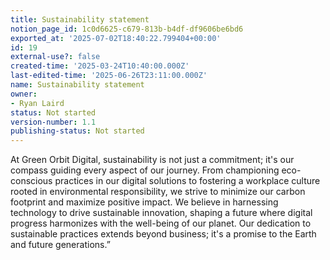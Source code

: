 ```yaml
---
title: Sustainability statement
notion_page_id: 1c0d6625-c679-813b-b4df-df9606be6bd6
exported_at: '2025-07-02T18:40:22.799404+00:00'
id: 19
external-use?: false
created-time: '2025-03-24T10:40:00.000Z'
last-edited-time: '2025-06-26T23:11:00.000Z'
name: Sustainability statement
owner:
- Ryan Laird
status: Not started
version-number: 1.1
publishing-status: Not started
---
```


At Green Orbit Digital, sustainability is not just a commitment; it's our compass guiding every aspect of our journey. From championing eco-conscious practices in our digital solutions to fostering a workplace culture rooted in environmental responsibility, we strive to minimize our carbon footprint and maximize positive impact. We believe in harnessing technology to drive sustainable innovation, shaping a future where digital progress harmonizes with the well-being of our planet. Our dedication to sustainable practices extends beyond business; it's a promise to the Earth and future generations.”